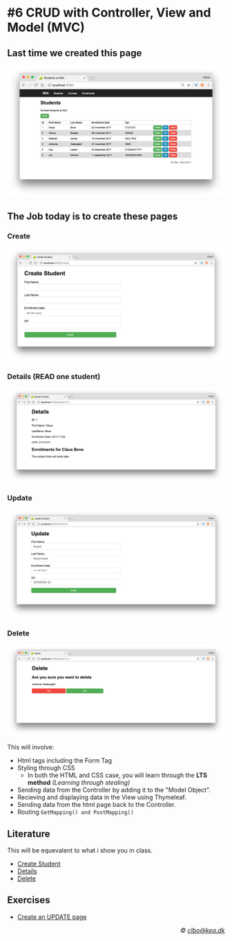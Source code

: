 # #6 CRUD with Controller, View and Model (MVC)

## Last time we created this page
<img src="/students_index.png" />      

## The Job today is to create these pages
### Create    
<img src="/create.png" />    

### Details (READ one student)    
<img src="/details.png" />    

### Update    
<img src="/update.png" />    

### Delete    
<img src="/delete.png" />    


This will involve:
* Html tags including the Form Tag
* Styling through CSS
  * In both the HTML and CSS case, you will learn through the **LTS method** _(Learning through stealing)_ 
* Sending data from the Controller by adding it to the "Model Object".
* Recieving and displaying data in the View using Thymeleaf.
* Sending data from the html page back to the Controller.
* Routing ```` GetMapping() and PostMapping() ````   


## Literature
This will be equevalent to what i show you in class.

* [Create Student](https://github.com/StudentsAdministration/06_tutorial_create_student)
* [Details](https://github.com/StudentsAdministration/06_tutorial_details_student)
* [Delete](https://github.com/StudentsAdministration/06_tutorial_delete_student/blob/master/README.md)

## Exercises

* [Create an UPDATE page](https://github.com/StudentsAdministration/06_exercise_update_student)


_<div align="right">&copy; clbo@kea.dk</div>_
